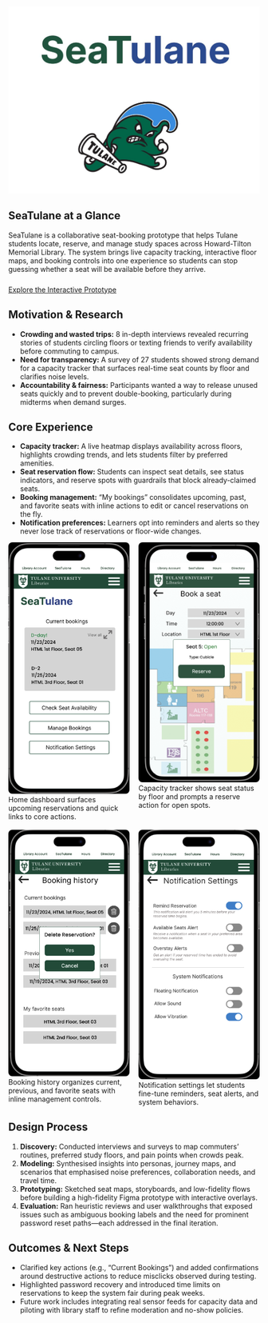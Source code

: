 ![SeaTulane hero mockup showing the booking dashboard](/images/portfolio/seatulane/seatulane-banner.jpeg)

## SeaTulane at a Glance

SeaTulane is a collaborative seat-booking prototype that helps Tulane students locate, reserve, and manage study spaces across Howard-Tilton Memorial Library. The system brings live capacity tracking, interactive floor maps, and booking controls into one experience so students can stop guessing whether a seat will be available before they arrive.

<div style="margin:24px 0;">
  <a href="{{ page.figma_link }}" class="btn btn--primary" target="_blank" rel="noopener">
    Explore the Interactive Prototype
  </a>
</div>

## Motivation & Research

- **Crowding and wasted trips:** 8 in-depth interviews revealed recurring stories of students circling floors or texting friends to verify availability before commuting to campus.
- **Need for transparency:** A survey of 27 students showed strong demand for a capacity tracker that surfaces real-time seat counts by floor and clarifies noise levels.
- **Accountability & fairness:** Participants wanted a way to release unused seats quickly and to prevent double-booking, particularly during midterms when demand surges.

## Core Experience

- **Capacity tracker:** A live heatmap displays availability across floors, highlights crowding trends, and lets students filter by preferred amenities.
- **Seat reservation flow:** Students can inspect seat details, see status indicators, and reserve spots with guardrails that block already-claimed seats.
- **Booking management:** “My bookings” consolidates upcoming, past, and favorite seats with inline actions to edit or cancel reservations on the fly.
- **Notification preferences:** Learners opt into reminders and alerts so they never lose track of reservations or floor-wide changes.

<div style="display:grid;grid-template-columns:repeat(auto-fit,minmax(220px,1fr));gap:18px;">
  <figure style="margin:0;">
    <img src="/images/portfolio/seatulane/seatulane-home.png" alt="SeaTulane home screen summarizing current bookings" style="width:100%;border-radius:8px;" />
    <figcaption>Home dashboard surfaces upcoming reservations and quick links to core actions.</figcaption>
  </figure>
  <figure style="margin:0;">
    <img src="/images/portfolio/seatulane/seatulane-capacity.png" alt="SeaTulane capacity tracker highlighting available seats" style="width:100%;border-radius:8px;" />
    <figcaption>Capacity tracker shows seat status by floor and prompts a reserve action for open spots.</figcaption>
  </figure>
  <figure style="margin:0;">
    <img src="/images/portfolio/seatulane/seatulane-history.png" alt="SeaTulane booking history list" style="width:100%;border-radius:8px;" />
    <figcaption>Booking history organizes current, previous, and favorite seats with inline management controls.</figcaption>
  </figure>
  <figure style="margin:0;">
    <img src="/images/portfolio/seatulane/seatulane-settings.png" alt="SeaTulane notification settings toggles" style="width:100%;border-radius:8px;" />
    <figcaption>Notification settings let students fine-tune reminders, seat alerts, and system behaviors.</figcaption>
  </figure>
</div>

## Design Process

1. **Discovery:** Conducted interviews and surveys to map commuters’ routines, preferred study floors, and pain points when crowds peak.
2. **Modeling:** Synthesised insights into personas, journey maps, and scenarios that emphasised noise preferences, collaboration needs, and travel time.
3. **Prototyping:** Sketched seat maps, storyboards, and low-fidelity flows before building a high-fidelity Figma prototype with interactive overlays.
4. **Evaluation:** Ran heuristic reviews and user walkthroughs that exposed issues such as ambiguous booking labels and the need for prominent password reset paths—each addressed in the final iteration.

## Outcomes & Next Steps

- Clarified key actions (e.g., “Current Bookings”) and added confirmations around destructive actions to reduce misclicks observed during testing.
- Highlighted password recovery and introduced time limits on reservations to keep the system fair during peak weeks.
- Future work includes integrating real sensor feeds for capacity data and piloting with library staff to refine moderation and no-show policies.
